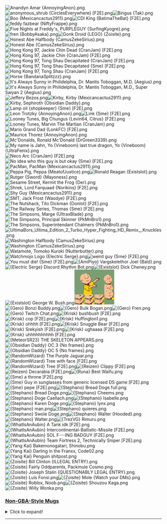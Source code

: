 ![Anandyn Amar {AnnoyingAnon}.png](https://raw.githubusercontent.com/Klokinator/FE-Repo/main/Portrait%20Repository/Non-FE%20Properties/All%20Unconventional%20and%20Meme%20Mugs/Anandyn%20Amar%20%7BAnnoyingAnon%7D.png "Anandyn Amar {AnnoyingAnon}.png")![anonymous_shrub {CirclesEverywhere} [F2E].png](https://raw.githubusercontent.com/Klokinator/FE-Repo/main/Portrait%20Repository/Non-FE%20Properties/All%20Unconventional%20and%20Meme%20Mugs/anonymous_shrub%20%7BCirclesEverywhere%7D%20%5BF2E%5D.png "anonymous_shrub {CirclesEverywhere} [F2E].png")![Bingus {Tak}.png](https://raw.githubusercontent.com/Klokinator/FE-Repo/main/Portrait%20Repository/Non-FE%20Properties/All%20Unconventional%20and%20Meme%20Mugs/Bingus%20%7BTak%7D.png "Bingus {Tak}.png")![Boo {Mexicancactus2911}.png](https://raw.githubusercontent.com/Klokinator/FE-Repo/main/Portrait%20Repository/Non-FE%20Properties/All%20Unconventional%20and%20Meme%20Mugs/Boo%20%7BMexicancactus2911%7D.png "Boo {Mexicancactus2911}.png")![CDI King {BatimaTheBat} [F2E].png](https://raw.githubusercontent.com/Klokinator/FE-Repo/main/Portrait%20Repository/Non-FE%20Properties/All%20Unconventional%20and%20Meme%20Mugs/CDI%20King%20%7BBatimaTheBat%7D%20%5BF2E%5D.png "CDI King {BatimaTheBat} [F2E].png")![feddy fazbear {NiftyFrappe}.png](https://raw.githubusercontent.com/Klokinator/FE-Repo/main/Portrait%20Repository/Non-FE%20Properties/All%20Unconventional%20and%20Meme%20Mugs/feddy%20fazbear%20%7BNiftyFrappe%7D.png "feddy fazbear {NiftyFrappe}.png")![Five Nights at Freddy's, PURPLEGUY {SurfingKyogre}.png](https://raw.githubusercontent.com/Klokinator/FE-Repo/main/Portrait%20Repository/Non-FE%20Properties/All%20Unconventional%20and%20Meme%20Mugs/Five%20Nights%20at%20Freddy's,%20PURPLEGUY%20%7BSurfingKyogre%7D.png "Five Nights at Freddy's, PURPLEGUY {SurfingKyogre}.png")![fren {BobbyAsaka}.png](https://raw.githubusercontent.com/Klokinator/FE-Repo/main/Portrait%20Repository/Non-FE%20Properties/All%20Unconventional%20and%20Meme%20Mugs/fren%20%7BBobbyAsaka%7D.png "fren {BobbyAsaka}.png")![Gonk Droid {LEGO} {Zoisite}.png](https://raw.githubusercontent.com/Klokinator/FE-Repo/main/Portrait%20Repository/Non-FE%20Properties/All%20Unconventional%20and%20Meme%20Mugs/Gonk%20Droid%20(LEGO)%20%7BZoisite%7D.png "Gonk Droid {LEGO} {Zoisite}.png")![Honest Abe Halfbody {CamusZekeSirius}.png](https://raw.githubusercontent.com/Klokinator/FE-Repo/main/Portrait%20Repository/Non-FE%20Properties/All%20Unconventional%20and%20Meme%20Mugs/Honest%20Abe%20Halfbody%20%7BCamusZekeSirius%7D.png "Honest Abe Halfbody {CamusZekeSirius}.png")![Honest Abe {CamusZekeSirius}.png](https://raw.githubusercontent.com/Klokinator/FE-Repo/main/Portrait%20Repository/Non-FE%20Properties/All%20Unconventional%20and%20Meme%20Mugs/Honest%20Abe%20%7BCamusZekeSirius%7D.png "Honest Abe {CamusZekeSirius}.png")![Hong Kong 97, Jackie Chin Dead {CranJam} [F2E].png](https://raw.githubusercontent.com/Klokinator/FE-Repo/main/Portrait%20Repository/Non-FE%20Properties/All%20Unconventional%20and%20Meme%20Mugs/Hong%20Kong%2097,%20Jackie%20Chin%20Dead%20%7BCranJam%7D%20%5BF2E%5D.png "Hong Kong 97, Jackie Chin Dead {CranJam} [F2E].png")![Hong Kong 97, Jackie Chin {CranJam} [F2E].png](https://raw.githubusercontent.com/Klokinator/FE-Repo/main/Portrait%20Repository/Non-FE%20Properties/All%20Unconventional%20and%20Meme%20Mugs/Hong%20Kong%2097,%20Jackie%20Chin%20%7BCranJam%7D%20%5BF2E%5D.png "Hong Kong 97, Jackie Chin {CranJam} [F2E].png")![Hong Kong 97, Tong Shau Decapitated {CranJam} [F2E].png](https://raw.githubusercontent.com/Klokinator/FE-Repo/main/Portrait%20Repository/Non-FE%20Properties/All%20Unconventional%20and%20Meme%20Mugs/Hong%20Kong%2097,%20Tong%20Shau%20Decapitated%20%7BCranJam%7D%20%5BF2E%5D.png "Hong Kong 97, Tong Shau Decapitated {CranJam} [F2E].png")![Hong Kong 97, Tong Shau Decapitated {Sme} [F2E].png](https://raw.githubusercontent.com/Klokinator/FE-Repo/main/Portrait%20Repository/Non-FE%20Properties/All%20Unconventional%20and%20Meme%20Mugs/Hong%20Kong%2097,%20Tong%20Shau%20Decapitated%20%7BSme%7D%20%5BF2E%5D.png "Hong Kong 97, Tong Shau Decapitated {Sme} [F2E].png")![Hong Kong 97, Tong Shau {CranJam} [F2E].png](https://raw.githubusercontent.com/Klokinator/FE-Repo/main/Portrait%20Repository/Non-FE%20Properties/All%20Unconventional%20and%20Meme%20Mugs/Hong%20Kong%2097,%20Tong%20Shau%20%7BCranJam%7D%20%5BF2E%5D.png "Hong Kong 97, Tong Shau {CranJam} [F2E].png")![Horse {BandanaSplitzzz}.png](https://raw.githubusercontent.com/Klokinator/FE-Repo/main/Portrait%20Repository/Non-FE%20Properties/All%20Unconventional%20and%20Meme%20Mugs/Horse%20%7BBandanaSplitzzz%7D.png "Horse {BandanaSplitzzz}.png")![It's Always Sunny in Philidelphia, Dr. Mantis Toboggan, M.D. {Aegius}.png](https://raw.githubusercontent.com/Klokinator/FE-Repo/main/Portrait%20Repository/Non-FE%20Properties/All%20Unconventional%20and%20Meme%20Mugs/It's%20Always%20Sunny%20in%20Philidelphia,%20Dr.%20Mantis%20Toboggan,%20M.D.%20%7BAegius%7D.png "It's Always Sunny in Philidelphia, Dr. Mantis Toboggan, M.D. {Aegius}.png")![It's Always Sunny in Philidelphia, Dr. Mantis Toboggan, M.D., Super Saiyan 2 {Aegius}.png](https://raw.githubusercontent.com/Klokinator/FE-Repo/main/Portrait%20Repository/Non-FE%20Properties/All%20Unconventional%20and%20Meme%20Mugs/It's%20Always%20Sunny%20in%20Philidelphia,%20Dr.%20Mantis%20Toboggan,%20M.D.,%20Super%20Saiyan%202%20%7BAegius%7D.png "It's Always Sunny in Philidelphia, Dr. Mantis Toboggan, M.D., Super Saiyan 2 {Aegius}.png")![Jeffery Bezos.png](https://raw.githubusercontent.com/Klokinator/FE-Repo/main/Portrait%20Repository/Non-FE%20Properties/All%20Unconventional%20and%20Meme%20Mugs/Jeffery%20Bezos.png "Jeffery Bezos.png")![Kirby, Kirby {Mexicancactus2911}.png](https://raw.githubusercontent.com/Klokinator/FE-Repo/main/Portrait%20Repository/Non-FE%20Properties/All%20Unconventional%20and%20Meme%20Mugs/Kirby,%20Kirby%20%7BMexicancactus2911%7D.png "Kirby, Kirby {Mexicancactus2911}.png")![Kirby, Sephiroth {Obsidian Daddy}.png](https://raw.githubusercontent.com/Klokinator/FE-Repo/main/Portrait%20Repository/Non-FE%20Properties/All%20Unconventional%20and%20Meme%20Mugs/Kirby,%20Sephiroth%20%7BObsidian%20Daddy%7D.png "Kirby, Sephiroth {Obsidian Daddy}.png")![Lamp oil {shopkeeper} {Sme} [F2E].png](https://raw.githubusercontent.com/Klokinator/FE-Repo/main/Portrait%20Repository/Non-FE%20Properties/All%20Unconventional%20and%20Meme%20Mugs/Lamp%20oil%20(shopkeeper)%20%7BSme%7D%20%5BF2E%5D.png "Lamp oil {shopkeeper} {Sme} [F2E].png")![Leon Trotzky {AnnoyingAnon}.png](https://raw.githubusercontent.com/Klokinator/FE-Repo/main/Portrait%20Repository/Non-FE%20Properties/All%20Unconventional%20and%20Meme%20Mugs/Leon%20Trotzky%20%7BAnnoyingAnon%7D.png "Leon Trotzky {AnnoyingAnon}.png")![Link {Sme} [F2E].png](https://raw.githubusercontent.com/Klokinator/FE-Repo/main/Portrait%20Repository/Non-FE%20Properties/All%20Unconventional%20and%20Meme%20Mugs/Link%20%7BSme%7D%20%5BF2E%5D.png "Link {Sme} [F2E].png")![Looney Tunes, Big Chungus {Levin64, Citrus} [F2E].png](https://raw.githubusercontent.com/Klokinator/FE-Repo/main/Portrait%20Repository/Non-FE%20Properties/All%20Unconventional%20and%20Meme%20Mugs/Looney%20Tunes,%20Big%20Chungus%20%7BLevin64,%20Citrus%7D%20%5BF2E%5D.png "Looney Tunes, Big Chungus {Levin64, Citrus} [F2E].png")![Looney Tunes, Marvin The Martian {CranJam}.png](https://raw.githubusercontent.com/Klokinator/FE-Repo/main/Portrait%20Repository/Non-FE%20Properties/All%20Unconventional%20and%20Meme%20Mugs/Looney%20Tunes,%20Marvin%20The%20Martian%20%7BCranJam%7D.png "Looney Tunes, Marvin The Martian {CranJam}.png")![Mario Grand Dad {LonkFC} [F2E].png](https://raw.githubusercontent.com/Klokinator/FE-Repo/main/Portrait%20Repository/Non-FE%20Properties/All%20Unconventional%20and%20Meme%20Mugs/Mario%20Grand%20Dad%20%7BLonkFC%7D%20%5BF2E%5D.png "Mario Grand Dad {LonkFC} [F2E].png")![Maurice Thorez {AnnoyingAnon}.png](https://raw.githubusercontent.com/Klokinator/FE-Repo/main/Portrait%20Repository/Non-FE%20Properties/All%20Unconventional%20and%20Meme%20Mugs/Maurice%20Thorez%20%7BAnnoyingAnon%7D.png "Maurice Thorez {AnnoyingAnon}.png")![Mc'Donalds, Ronald Mc'Donald {DrGreen3339}.png](https://raw.githubusercontent.com/Klokinator/FE-Repo/main/Portrait%20Repository/Non-FE%20Properties/All%20Unconventional%20and%20Meme%20Mugs/Mc'Donalds,%20Ronald%20Mc'Donald%20%7BDrGreen3339%7D.png "Mc'Donalds, Ronald Mc'Donald {DrGreen3339}.png")![My name is Jahn, Yo {Vineboom} last true dragon, Yo {Vineboom} {UltraFenix}.png](https://raw.githubusercontent.com/Klokinator/FE-Repo/main/Portrait%20Repository/Non-FE%20Properties/All%20Unconventional%20and%20Meme%20Mugs/My%20name%20is%20Jahn,%20Yo%20(Vineboom)%20last%20true%20dragon,%20Yo%20(Vineboom)%20%7BUltraFenix%7D.png "My name is Jahn, Yo {Vineboom} last true dragon, Yo {Vineboom} {UltraFenix}.png")![Neco Arc {CranJam} [F2E].png](https://raw.githubusercontent.com/Klokinator/FE-Repo/main/Portrait%20Repository/Non-FE%20Properties/All%20Unconventional%20and%20Meme%20Mugs/Neco%20Arc%20%7BCranJam%7D%20%5BF2E%5D.png "Neco Arc {CranJam} [F2E].png")![No idea who this guy is but okay {Sme} [F2E].png](https://raw.githubusercontent.com/Klokinator/FE-Repo/main/Portrait%20Repository/Non-FE%20Properties/All%20Unconventional%20and%20Meme%20Mugs/No%20idea%20who%20this%20guy%20is%20but%20okay%20%7BSme%7D%20%5BF2E%5D.png "No idea who this guy is but okay {Sme} [F2E].png")![PacMan, PacMan {Mexicancactus2911}.png](https://raw.githubusercontent.com/Klokinator/FE-Repo/main/Portrait%20Repository/Non-FE%20Properties/All%20Unconventional%20and%20Meme%20Mugs/PacMan,%20PacMan%20%7BMexicancactus2911%7D.png "PacMan, PacMan {Mexicancactus2911}.png")![Peppa Pig, Peppa {MeatofJustice}.png](https://raw.githubusercontent.com/Klokinator/FE-Repo/main/Portrait%20Repository/Non-FE%20Properties/All%20Unconventional%20and%20Meme%20Mugs/Peppa%20Pig,%20Peppa%20%7BMeatofJustice%7D.png "Peppa Pig, Peppa {MeatofJustice}.png")![Ronald Reagan {Existslot}.png](https://raw.githubusercontent.com/Klokinator/FE-Repo/main/Portrait%20Repository/Non-FE%20Properties/All%20Unconventional%20and%20Meme%20Mugs/Ronald%20Reagan%20%7BExistslot%7D.png "Ronald Reagan {Existslot}.png")![Rutger {Sword} {Mayoness}.png](https://raw.githubusercontent.com/Klokinator/FE-Repo/main/Portrait%20Repository/Non-FE%20Properties/All%20Unconventional%20and%20Meme%20Mugs/Rutger%20(Sword)%20%7BMayoness%7D.png "Rutger {Sword} {Mayoness}.png")![Sesame Street, Kermit the Frog {Der}.png](https://raw.githubusercontent.com/Klokinator/FE-Repo/main/Portrait%20Repository/Non-FE%20Properties/All%20Unconventional%20and%20Meme%20Mugs/Sesame%20Street,%20Kermit%20the%20Frog%20%7BDer%7D.png "Sesame Street, Kermit the Frog {Der}.png")![Shrek, Lord Farquaad {Norikins} [F2E].png](https://raw.githubusercontent.com/Klokinator/FE-Repo/main/Portrait%20Repository/Non-FE%20Properties/All%20Unconventional%20and%20Meme%20Mugs/Shrek,%20Lord%20Farquaad%20%7BNorikins%7D%20%5BF2E%5D.png "Shrek, Lord Farquaad {Norikins} [F2E].png")![Shy Guy {Mexicancactus2911}.png](https://raw.githubusercontent.com/Klokinator/FE-Repo/main/Portrait%20Repository/Non-FE%20Properties/All%20Unconventional%20and%20Meme%20Mugs/Shy%20Guy%20%7BMexicancactus2911%7D.png "Shy Guy {Mexicancactus2911}.png")![SMT, Jack Frost {Wasdye} [F2E].png](https://raw.githubusercontent.com/Klokinator/FE-Repo/main/Portrait%20Repository/Non-FE%20Properties/All%20Unconventional%20and%20Meme%20Mugs/SMT,%20Jack%20Frost%20%7BWasdye%7D%20%5BF2E%5D.png "SMT, Jack Frost {Wasdye} [F2E].png")![The Nutshack, Tito Dickman {Donlot} [F2E].png](https://raw.githubusercontent.com/Klokinator/FE-Repo/main/Portrait%20Repository/Non-FE%20Properties/All%20Unconventional%20and%20Meme%20Mugs/The%20Nutshack,%20Tito%20Dickman%20%7BDonlot%7D%20%5BF2E%5D.png "The Nutshack, Tito Dickman {Donlot} [F2E].png")![The Railway Series, Thomas {Sme} [F2E].png](https://raw.githubusercontent.com/Klokinator/FE-Repo/main/Portrait%20Repository/Non-FE%20Properties/All%20Unconventional%20and%20Meme%20Mugs/The%20Railway%20Series,%20Thomas%20%7BSme%7D%20%5BF2E%5D.png "The Railway Series, Thomas {Sme} [F2E].png")![The Simpsons, Marge {UltraxBlade}.png](https://raw.githubusercontent.com/Klokinator/FE-Repo/main/Portrait%20Repository/Non-FE%20Properties/All%20Unconventional%20and%20Meme%20Mugs/The%20Simpsons,%20Marge%20%7BUltraxBlade%7D.png "The Simpsons, Marge {UltraxBlade}.png")![The Simpsons, Principal Skinner {PkMnBro1}.png](https://raw.githubusercontent.com/Klokinator/FE-Repo/main/Portrait%20Repository/Non-FE%20Properties/All%20Unconventional%20and%20Meme%20Mugs/The%20Simpsons,%20Principal%20Skinner%20%7BPkMnBro1%7D.png "The Simpsons, Principal Skinner {PkMnBro1}.png")![The Simpsons, Superintendant Chalmers {PkMnBro1}.png](https://raw.githubusercontent.com/Klokinator/FE-Repo/main/Portrait%20Repository/Non-FE%20Properties/All%20Unconventional%20and%20Meme%20Mugs/The%20Simpsons,%20Superintendant%20Chalmers%20%7BPkMnBro1%7D.png "The Simpsons, Superintendant Chalmers {PkMnBro1}.png")![UltimaBors_Ultima_Edition_2_Turbo_Hyper_Fighting_HD_Remix__Knuckles.png](https://raw.githubusercontent.com/Klokinator/FE-Repo/main/Portrait%20Repository/Non-FE%20Properties/All%20Unconventional%20and%20Meme%20Mugs/UltimaBors_Ultima_Edition_2_Turbo_Hyper_Fighting_HD_Remix__Knuckles.png "UltimaBors_Ultima_Edition_2_Turbo_Hyper_Fighting_HD_Remix__Knuckles.png")![Washington Halfbody {CamusZekeSirius}.png](https://raw.githubusercontent.com/Klokinator/FE-Repo/main/Portrait%20Repository/Non-FE%20Properties/All%20Unconventional%20and%20Meme%20Mugs/Washington%20Halfbody%20%7BCamusZekeSirius%7D.png "Washington Halfbody {CamusZekeSirius}.png")![Washington {CamusZekeSirius}.png](https://raw.githubusercontent.com/Klokinator/FE-Repo/main/Portrait%20Repository/Non-FE%20Properties/All%20Unconventional%20and%20Meme%20Mugs/Washington%20%7BCamusZekeSirius%7D.png "Washington {CamusZekeSirius}.png")![Watamote, Tomoko Kuroki {Nutterbutter}.png](https://raw.githubusercontent.com/Klokinator/FE-Repo/main/Portrait%20Repository/Non-FE%20Properties/All%20Unconventional%20and%20Meme%20Mugs/Watamote,%20Tomoko%20Kuroki%20%7BNutterbutter%7D.png "Watamote, Tomoko Kuroki {Nutterbutter}.png")![Watchmojo Logo {Electric Serge}.png](https://raw.githubusercontent.com/Klokinator/FE-Repo/main/Portrait%20Repository/Non-FE%20Properties/All%20Unconventional%20and%20Meme%20Mugs/Watchmojo%20Logo%20%7BElectric%20Serge%7D.png "Watchmojo Logo {Electric Serge}.png")![weird guy {Sme} [F2E].png](https://raw.githubusercontent.com/Klokinator/FE-Repo/main/Portrait%20Repository/Non-FE%20Properties/All%20Unconventional%20and%20Meme%20Mugs/weird%20guy%20%7BSme%7D%20%5BF2E%5D.png "weird guy {Sme} [F2E].png")![You must die! {Sme} [F2E].png](https://raw.githubusercontent.com/Klokinator/FE-Repo/main/Portrait%20Repository/Non-FE%20Properties/All%20Unconventional%20and%20Meme%20Mugs/You%20must%20die!%20%7BSme%7D%20%5BF2E%5D.png "You must die! {Sme} [F2E].png")![{AmiPiyo} Vargskelethor Joel {Bald}.png](https://raw.githubusercontent.com/Klokinator/FE-Repo/main/Portrait%20Repository/Non-FE%20Properties/All%20Unconventional%20and%20Meme%20Mugs/%7BAmiPiyo%7D%20Vargskelethor%20Joel%20(Bald).png "{AmiPiyo} Vargskelethor Joel {Bald}.png")![{Electric Serge} Discord Rhythm Bot.png](https://raw.githubusercontent.com/Klokinator/FE-Repo/main/Portrait%20Repository/Non-FE%20Properties/All%20Unconventional%20and%20Meme%20Mugs/%7BElectric%20Serge%7D%20Discord%20Rhythm%20Bot.png "{Electric Serge} Discord Rhythm Bot.png")![{Existslot} Dick Cheney.png](https://raw.githubusercontent.com/Klokinator/FE-Repo/main/Portrait%20Repository/Non-FE%20Properties/All%20Unconventional%20and%20Meme%20Mugs/%7BExistslot%7D%20Dick%20Cheney.png "{Existslot} Dick Cheney.png")![{Existslot} George W. Bush.png](https://raw.githubusercontent.com/Klokinator/FE-Repo/main/Portrait%20Repository/Non-FE%20Properties/All%20Unconventional%20and%20Meme%20Mugs/%7BExistslot%7D%20George%20W.%20Bush.png "{Existslot} George W. Bush.png")![{Freefall} Caillou.png](https://raw.githubusercontent.com/Klokinator/FE-Repo/main/Portrait%20Repository/Non-FE%20Properties/All%20Unconventional%20and%20Meme%20Mugs/%7BFreefall%7D%20Caillou.png "{Freefall} Caillou.png")![{Gero} Bonzi Buddy.png](https://raw.githubusercontent.com/Klokinator/FE-Repo/main/Portrait%20Repository/Non-FE%20Properties/All%20Unconventional%20and%20Meme%20Mugs/%7BGero%7D%20Bonzi%20Buddy.png "{Gero} Bonzi Buddy.png")![{Gero} Bulk Bogan.png](https://raw.githubusercontent.com/Klokinator/FE-Repo/main/Portrait%20Repository/Non-FE%20Properties/All%20Unconventional%20and%20Meme%20Mugs/%7BGero%7D%20Bulk%20Bogan.png "{Gero} Bulk Bogan.png")![{Gero} Fren.png](https://raw.githubusercontent.com/Klokinator/FE-Repo/main/Portrait%20Repository/Non-FE%20Properties/All%20Unconventional%20and%20Meme%20Mugs/%7BGero%7D%20Fren.png "{Gero} Fren.png")![{Gero} Twitch Chat.png](https://raw.githubusercontent.com/Klokinator/FE-Repo/main/Portrait%20Repository/Non-FE%20Properties/All%20Unconventional%20and%20Meme%20Mugs/%7BGero%7D%20Twitch%20Chat.png "{Gero} Twitch Chat.png")![{Krisk} bushbush [F2E].png](https://raw.githubusercontent.com/Klokinator/FE-Repo/main/Portrait%20Repository/Non-FE%20Properties/All%20Unconventional%20and%20Meme%20Mugs/%7BKrisk%7D%20bushbush%20%5BF2E%5D.png "{Krisk} bushbush [F2E].png")![{Krisk} cop [F2E].png](https://raw.githubusercontent.com/Klokinator/FE-Repo/main/Portrait%20Repository/Non-FE%20Properties/All%20Unconventional%20and%20Meme%20Mugs/%7BKrisk%7D%20cop%20%5BF2E%5D.png "{Krisk} cop [F2E].png")![{Krisk} Huffington1.png](https://raw.githubusercontent.com/Klokinator/FE-Repo/main/Portrait%20Repository/Non-FE%20Properties/All%20Unconventional%20and%20Meme%20Mugs/%7BKrisk%7D%20Huffington1.png "{Krisk} Huffington1.png")![{Krisk} ohhhh [F2E].png](https://raw.githubusercontent.com/Klokinator/FE-Repo/main/Portrait%20Repository/Non-FE%20Properties/All%20Unconventional%20and%20Meme%20Mugs/%7BKrisk%7D%20ohhhh%20%5BF2E%5D.png "{Krisk} ohhhh [F2E].png")![{Krisk} Snuggle Bear [F2E].png](https://raw.githubusercontent.com/Klokinator/FE-Repo/main/Portrait%20Repository/Non-FE%20Properties/All%20Unconventional%20and%20Meme%20Mugs/%7BKrisk%7D%20Snuggle%20Bear%20%5BF2E%5D.png "{Krisk} Snuggle Bear [F2E].png")![{Krisk} Srekyish [F2E].png](https://raw.githubusercontent.com/Klokinator/FE-Repo/main/Portrait%20Repository/Non-FE%20Properties/All%20Unconventional%20and%20Meme%20Mugs/%7BKrisk%7D%20Srekyish%20%5BF2E%5D.png "{Krisk} Srekyish [F2E].png")![{Krisk} ughaaaa [F2E].png](https://raw.githubusercontent.com/Klokinator/FE-Repo/main/Portrait%20Repository/Non-FE%20Properties/All%20Unconventional%20and%20Meme%20Mugs/%7BKrisk%7D%20ughaaaa%20%5BF2E%5D.png "{Krisk} ughaaaa [F2E].png")![{Krisk} uhhhhhhhhhh [F2E].png](https://raw.githubusercontent.com/Klokinator/FE-Repo/main/Portrait%20Repository/Non-FE%20Properties/All%20Unconventional%20and%20Meme%20Mugs/%7BKrisk%7D%20uhhhhhhhhhh%20%5BF2E%5D.png "{Krisk} uhhhhhhhhhh [F2E].png")![{MeteorSR23} THE SKELETON APPEARS.png](https://raw.githubusercontent.com/Klokinator/FE-Repo/main/Portrait%20Repository/Non-FE%20Properties/All%20Unconventional%20and%20Meme%20Mugs/%7BMeteorSR23%7D%20THE%20SKELETON%20APPEARS.png "{MeteorSR23} THE SKELETON APPEARS.png")![{Obsidian Daddy} OC 3 {No frames}.png](https://raw.githubusercontent.com/Klokinator/FE-Repo/main/Portrait%20Repository/Non-FE%20Properties/All%20Unconventional%20and%20Meme%20Mugs/%7BObsidian%20Daddy%7D%20OC%203%20(No%20frames).png "{Obsidian Daddy} OC 3 {No frames}.png")![{Obsidian Daddy} OC 5 {No frames}.png](https://raw.githubusercontent.com/Klokinator/FE-Repo/main/Portrait%20Repository/Non-FE%20Properties/All%20Unconventional%20and%20Meme%20Mugs/%7BObsidian%20Daddy%7D%20OC%205%20(No%20frames).png "{Obsidian Daddy} OC 5 {No frames}.png")![{RandomWizard} The Purple Jaguar.png](https://raw.githubusercontent.com/Klokinator/FE-Repo/main/Portrait%20Repository/Non-FE%20Properties/All%20Unconventional%20and%20Meme%20Mugs/%7BRandomWizard%7D%20The%20Purple%20Jaguar.png "{RandomWizard} The Purple Jaguar.png")![{RandomWizard} Tree with face [F2E].png](https://raw.githubusercontent.com/Klokinator/FE-Repo/main/Portrait%20Repository/Non-FE%20Properties/All%20Unconventional%20and%20Meme%20Mugs/%7BRandomWizard%7D%20Tree%20with%20face%20%5BF2E%5D.png "{RandomWizard} Tree with face [F2E].png")![{RandomWizard} Tree [F2E].png](https://raw.githubusercontent.com/Klokinator/FE-Repo/main/Portrait%20Repository/Non-FE%20Properties/All%20Unconventional%20and%20Meme%20Mugs/%7BRandomWizard%7D%20Tree%20%5BF2E%5D.png "{RandomWizard} Tree [F2E].png")![{Reizen} Clippy [F2E].png](https://raw.githubusercontent.com/Klokinator/FE-Repo/main/Portrait%20Repository/Non-FE%20Properties/All%20Unconventional%20and%20Meme%20Mugs/%7BReizen%7D%20Clippy%20%5BF2E%5D.png "{Reizen} Clippy [F2E].png")![{Reizen} Decarabia [F2E].png](https://raw.githubusercontent.com/Klokinator/FE-Repo/main/Portrait%20Repository/Non-FE%20Properties/All%20Unconventional%20and%20Meme%20Mugs/%7BReizen%7D%20Decarabia%20%5BF2E%5D.png "{Reizen} Decarabia [F2E].png")![{Runa} Best Waifu.png](https://raw.githubusercontent.com/Klokinator/FE-Repo/main/Portrait%20Repository/Non-FE%20Properties/All%20Unconventional%20and%20Meme%20Mugs/%7BRuna%7D%20Best%20Waifu.png "{Runa} Best Waifu.png")![{Sme} a throne [F2E].png](https://raw.githubusercontent.com/Klokinator/FE-Repo/main/Portrait%20Repository/Non-FE%20Properties/All%20Unconventional%20and%20Meme%20Mugs/%7BSme%7D%20a%20throne%20%5BF2E%5D.png "{Sme} a throne [F2E].png")![{Sme} Guy in sunglasses from generic licensed DS game [F2E].png](https://raw.githubusercontent.com/Klokinator/FE-Repo/main/Portrait%20Repository/Non-FE%20Properties/All%20Unconventional%20and%20Meme%20Mugs/%7BSme%7D%20Guy%20in%20sunglasses%20from%20generic%20licensed%20DS%20game%20%5BF2E%5D.png "{Sme} Guy in sunglasses from generic licensed DS game [F2E].png")![{Sme} pepe [F2E].png](https://raw.githubusercontent.com/Klokinator/FE-Repo/main/Portrait%20Repository/Non-FE%20Properties/All%20Unconventional%20and%20Meme%20Mugs/%7BSme%7D%20pepe%20%5BF2E%5D.png "{Sme} pepe [F2E].png")![{Stephano} Bread Doge full.png](https://raw.githubusercontent.com/Klokinator/FE-Repo/main/Portrait%20Repository/Non-FE%20Properties/All%20Unconventional%20and%20Meme%20Mugs/%7BStephano%7D%20Bread%20Doge%20full.png "{Stephano} Bread Doge full.png")![{Stephano} Bread Doge.png](https://raw.githubusercontent.com/Klokinator/FE-Repo/main/Portrait%20Repository/Non-FE%20Properties/All%20Unconventional%20and%20Meme%20Mugs/%7BStephano%7D%20Bread%20Doge.png "{Stephano} Bread Doge.png")![{Stephano} Cheems.png](https://raw.githubusercontent.com/Klokinator/FE-Repo/main/Portrait%20Repository/Non-FE%20Properties/All%20Unconventional%20and%20Meme%20Mugs/%7BStephano%7D%20Cheems.png "{Stephano} Cheems.png")![{Stephano} Doge Caellach.png](https://raw.githubusercontent.com/Klokinator/FE-Repo/main/Portrait%20Repository/Non-FE%20Properties/All%20Unconventional%20and%20Meme%20Mugs/%7BStephano%7D%20Doge%20Caellach.png "{Stephano} Doge Caellach.png")![{Stephano} Isabelle.png](https://raw.githubusercontent.com/Klokinator/FE-Repo/main/Portrait%20Repository/Non-FE%20Properties/All%20Unconventional%20and%20Meme%20Mugs/%7BStephano%7D%20Isabelle.png "{Stephano} Isabelle.png")![{Stephano} Karen Doge.png](https://raw.githubusercontent.com/Klokinator/FE-Repo/main/Portrait%20Repository/Non-FE%20Properties/All%20Unconventional%20and%20Meme%20Mugs/%7BStephano%7D%20Karen%20Doge.png "{Stephano} Karen Doge.png")![{Stephano} lynx.png](https://raw.githubusercontent.com/Klokinator/FE-Repo/main/Portrait%20Repository/Non-FE%20Properties/All%20Unconventional%20and%20Meme%20Mugs/%7BStephano%7D%20lynx.png "{Stephano} lynx.png")![{Stephano} man.png](https://raw.githubusercontent.com/Klokinator/FE-Repo/main/Portrait%20Repository/Non-FE%20Properties/All%20Unconventional%20and%20Meme%20Mugs/%7BStephano%7D%20man.png "{Stephano} man.png")![{Stephano} quieres.png](https://raw.githubusercontent.com/Klokinator/FE-Repo/main/Portrait%20Repository/Non-FE%20Properties/All%20Unconventional%20and%20Meme%20Mugs/%7BStephano%7D%20quieres.png "{Stephano} quieres.png")![{Stephano} Swole Doge.png](https://raw.githubusercontent.com/Klokinator/FE-Repo/main/Portrait%20Repository/Non-FE%20Properties/All%20Unconventional%20and%20Meme%20Mugs/%7BStephano%7D%20Swole%20Doge.png "{Stephano} Swole Doge.png")![{Stephano} Walter {Hooded}.png](https://raw.githubusercontent.com/Klokinator/FE-Repo/main/Portrait%20Repository/Non-FE%20Properties/All%20Unconventional%20and%20Meme%20Mugs/%7BStephano%7D%20Walter%20(Hooded).png "{Stephano} Walter {Hooded}.png")![{Stephano} Walter.png](https://raw.githubusercontent.com/Klokinator/FE-Repo/main/Portrait%20Repository/Non-FE%20Properties/All%20Unconventional%20and%20Meme%20Mugs/%7BStephano%7D%20Walter.png "{Stephano} Walter.png")![{TrezVG} Rimuru.png](https://raw.githubusercontent.com/Klokinator/FE-Repo/main/Portrait%20Repository/Non-FE%20Properties/All%20Unconventional%20and%20Meme%20Mugs/%7BTrezVG%7D%20Rimuru.png "{TrezVG} Rimuru.png")![{WhatIsAnAubin} A Tank idk [F2E].png](https://raw.githubusercontent.com/Klokinator/FE-Repo/main/Portrait%20Repository/Non-FE%20Properties/All%20Unconventional%20and%20Meme%20Mugs/%7BWhatIsAnAubin%7D%20A%20Tank%20idk%20%5BF2E%5D.png "{WhatIsAnAubin} A Tank idk [F2E].png")![{WhatIsAnAubin} Intercontinental-Ballistic-Missile [F2E].png](https://raw.githubusercontent.com/Klokinator/FE-Repo/main/Portrait%20Repository/Non-FE%20Properties/All%20Unconventional%20and%20Meme%20Mugs/%7BWhatIsAnAubin%7D%20Intercontinental-Ballistic-Missile%20%5BF2E%5D.png "{WhatIsAnAubin} Intercontinental-Ballistic-Missile [F2E].png")![{WhatIsAnAubin} SOL F---ING BADGUY [F2E].png](https://raw.githubusercontent.com/Klokinator/FE-Repo/main/Portrait%20Repository/Non-FE%20Properties/All%20Unconventional%20and%20Meme%20Mugs/%7BWhatIsAnAubin%7D%20SOL%20F---ING%20BADGUY%20%5BF2E%5D.png "{WhatIsAnAubin} SOL F---ING BADGUY [F2E].png")![{WhatIsAnAubin} Team Fortress 2, Technically Sniper [F2E].png](https://raw.githubusercontent.com/Klokinator/FE-Repo/main/Portrait%20Repository/Non-FE%20Properties/All%20Unconventional%20and%20Meme%20Mugs/%7BWhatIsAnAubin%7D%20Team%20Fortress%202,%20Technically%20Sniper%20%5BF2E%5D.png "{WhatIsAnAubin} Team Fortress 2, Technically Sniper [F2E].png")![{Yang Kai} Bakemonogatari, Shinobu.png](https://raw.githubusercontent.com/Klokinator/FE-Repo/main/Portrait%20Repository/Non-FE%20Properties/All%20Unconventional%20and%20Meme%20Mugs/%7BYang%20Kai%7D%20Bakemonogatari,%20Shinobu.png "{Yang Kai} Bakemonogatari, Shinobu.png")![{Yang Kai} Darling in the Franxx, Code02.png](https://raw.githubusercontent.com/Klokinator/FE-Repo/main/Portrait%20Repository/Non-FE%20Properties/All%20Unconventional%20and%20Meme%20Mugs/%7BYang%20Kai%7D%20Darling%20in%20the%20Franxx,%20Code02.png "{Yang Kai} Darling in the Franxx, Code02.png")![{Yang Kai} Penguin shitpost.png](https://raw.githubusercontent.com/Klokinator/FE-Repo/main/Portrait%20Repository/Non-FE%20Properties/All%20Unconventional%20and%20Meme%20Mugs/%7BYang%20Kai%7D%20Penguin%20shitpost.png "{Yang Kai} Penguin shitpost.png")![{Zoisite} Bill Clinton {ILLEGAL ENTRY}.png](https://raw.githubusercontent.com/Klokinator/FE-Repo/main/Portrait%20Repository/Non-FE%20Properties/All%20Unconventional%20and%20Meme%20Mugs/%7BZoisite%7D%20Bill%20Clinton%20(ILLEGAL%20ENTRY).png "{Zoisite} Bill Clinton {ILLEGAL ENTRY}.png")![{Zoisite} Fairly Oddparents, Packmule Cosmo.png](https://raw.githubusercontent.com/Klokinator/FE-Repo/main/Portrait%20Repository/Non-FE%20Properties/All%20Unconventional%20and%20Meme%20Mugs/%7BZoisite%7D%20Fairly%20Oddparents,%20Packmule%20Cosmo.png "{Zoisite} Fairly Oddparents, Packmule Cosmo.png")![{Zoisite} Joseph Stalin {QUESTIONABLY LEGAL ENTRY}.png](https://raw.githubusercontent.com/Klokinator/FE-Repo/main/Portrait%20Repository/Non-FE%20Properties/All%20Unconventional%20and%20Meme%20Mugs/%7BZoisite%7D%20Joseph%20Stalin%20(QUESTIONABLY%20LEGAL%20ENTRY).png "{Zoisite} Joseph Stalin {QUESTIONABLY LEGAL ENTRY}.png")![{Zoisite} Luis Fonsi.png](https://raw.githubusercontent.com/Klokinator/FE-Repo/main/Portrait%20Repository/Non-FE%20Properties/All%20Unconventional%20and%20Meme%20Mugs/%7BZoisite%7D%20Luis%20Fonsi.png "{Zoisite} Luis Fonsi.png")![{Zoisite} Mole {Watch your DMs}.png](https://raw.githubusercontent.com/Klokinator/FE-Repo/main/Portrait%20Repository/Non-FE%20Properties/All%20Unconventional%20and%20Meme%20Mugs/%7BZoisite%7D%20Mole%20(Watch%20your%20DMs).png "{Zoisite} Mole {Watch your DMs}.png")![{Zoisite} Roblox, Noob.png](https://raw.githubusercontent.com/Klokinator/FE-Repo/main/Portrait%20Repository/Non-FE%20Properties/All%20Unconventional%20and%20Meme%20Mugs/%7BZoisite%7D%20Roblox,%20Noob.png "{Zoisite} Roblox, Noob.png")![{Zoisite} Shouzou Kaga.png](https://raw.githubusercontent.com/Klokinator/FE-Repo/main/Portrait%20Repository/Non-FE%20Properties/All%20Unconventional%20and%20Meme%20Mugs/%7BZoisite%7D%20Shouzou%20Kaga.png "{Zoisite} Shouzou Kaga.png")![{Zoisite} Willy Wonka.png](https://raw.githubusercontent.com/Klokinator/FE-Repo/main/Portrait%20Repository/Non-FE%20Properties/All%20Unconventional%20and%20Meme%20Mugs/%7BZoisite%7D%20Willy%20Wonka.png "{Zoisite} Willy Wonka.png")

### [Non-GBA-Style Mugs](Non-GBA-Style%20Mugs)

<details><summary>Click to expand!</summary>

![Gravity Falls, Giffany {Giffany-chan}.png](https://raw.githubusercontent.com/Klokinator/FE-Repo/main/Portrait%20Repository/Non-FE%20Properties/All%20Unconventional%20and%20Meme%20Mugs/Non-GBA-Style%20Mugs/Gravity%20Falls,%20Giffany%20%7BGiffany-chan%7D.png "Gravity Falls, Giffany {Giffany-chan}.png")![Puyo-Puyo, Draco Centauros {Natsumi~chan}.png](https://raw.githubusercontent.com/Klokinator/FE-Repo/main/Portrait%20Repository/Non-FE%20Properties/All%20Unconventional%20and%20Meme%20Mugs/Non-GBA-Style%20Mugs/Puyo-Puyo,%20Draco%20Centauros%20%7BNatsumi~chan%7D.png "Puyo-Puyo, Draco Centauros {Natsumi~chan}.png")![Scooby-Doo, Shaggy {Kyubey}.png](https://raw.githubusercontent.com/Klokinator/FE-Repo/main/Portrait%20Repository/Non-FE%20Properties/All%20Unconventional%20and%20Meme%20Mugs/Non-GBA-Style%20Mugs/Scooby-Doo,%20Shaggy%20%7BKyubey%7D.png "Scooby-Doo, Shaggy {Kyubey}.png")![Spongebob Squarepants, Tom {PkMnBro1}.png](https://raw.githubusercontent.com/Klokinator/FE-Repo/main/Portrait%20Repository/Non-FE%20Properties/All%20Unconventional%20and%20Meme%20Mugs/Non-GBA-Style%20Mugs/Spongebob%20Squarepants,%20Tom%20%7BPkMnBro1%7D.png "Spongebob Squarepants, Tom {PkMnBro1}.png")



----



</details>



----

